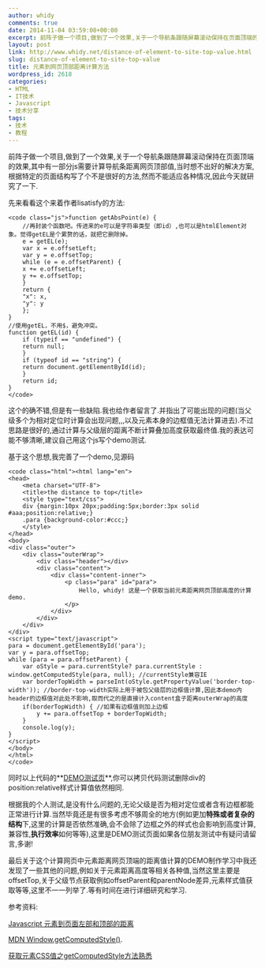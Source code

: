 ```yaml
---
author: whidy
comments: true
date: 2014-11-04 03:59:08+00:00
excerpt: 前阵子做一个项目,做到了一个效果,关于一个导航条跟随屏幕滚动保持在页面顶端的效果,其中有一部分js需要计算导航条距离网页顶部值,当时想不出好的解决方案,根据特定的页面结构写了个不是很好的方法,然而不能适应各种情况,因此今天就研究了一下.
layout: post
link: http://www.whidy.net/distance-of-element-to-site-top-value.html
slug: distance-of-element-to-site-top-value
title: 元素到网页顶部距离计算方法
wordpress_id: 2618
categories:
- HTML
- IT技术
- Javascript
- 技术分享
tags:
- 技术
- 教程
---
```


前阵子做一个项目,做到了一个效果,关于一个导航条跟随屏幕滚动保持在页面顶端的效果,其中有一部分js需要计算导航条距离网页顶部值,当时想不出好的解决方案,根据特定的页面结构写了个不是很好的方法,然而不能适应各种情况,因此今天就研究了一下.

先来看看这个来着作者lisatisfy的方法:

    
    <code class="js">function getAbsPoint(e) {
        //再封装个函数吧。传进来的e可以是字符串类型（即id）,也可以是htmlElement对象。觉得getEL是个累赘的话，就把它删除掉。
        e = getEL(e);
        var x = e.offsetLeft;
        var y = e.offsetTop;
        while (e = e.offsetParent) {
        x += e.offsetLeft;
        y += e.offsetTop;
        }
        return {
        "x": x,
        "y": y
        };
    }
    //使用getEL，不用$，避免冲突。
    function getEL(id) {
        if (typeif == "undefined") {
        return null;
        }
        if (typeof id == "string") {
        return document.getElementById(id);
        }
        return id;
    }
    </code>


这个的确不错,但是有一些缺陷.我也给作者留言了.并指出了可能出现的问题(当父级多个为相对定位时计算会出现问题,,,以及元素本身的边框值无法计算进去).不过思路是很好的,通过计算与父级层的距离不断计算叠加高度获取最终值.我的表达可能不够清晰,建议自己用这个js写个demo测试.

<!-- more -->

基于这个思想,我完善了一个demo,见源码

    
    <code class="html"><html lang="en">
    <head>
        <meta charset="UTF-8">
        <title>the distance to top</title>
        <style type="text/css">
        div {margin:10px 20px;padding:5px;border:3px solid #aaa;position:relative;}
        .para {background-color:#ccc;}
        </style>
    </head>
    <body>
    <div class="outer">
        <div class="outerWrap">
            <div class="header"></div>
            <div class="content">
                <div class="content-inner">
                    <p class="para" id="para">
                        Hello, whidy! 这是一个获取当前元素距离网页顶部高度的计算demo.
                    </p>
                </div>
            </div>
        </div>
    </div>
    <script type="text/javascript">
    para = document.getElementById('para');
    var y = para.offsetTop;
    while (para = para.offsetParent) {
        var oStyle = para.currentStyle? para.currentStyle : window.getComputedStyle(para, null); //currentStyle兼容IE
        var borderTopWidth = parseInt(oStyle.getPropertyValue('border-top-width')); //border-top-width实际上用于被包父级层的边框值计算,因此本demo内header的边框值对此处不影响,取而代之的是直接计入content盒子距离outerWrap的高度
        if(borderTopWidth) { //如果有边框值则加上边框
            y += para.offsetTop + borderTopWidth;
        }
        console.log(y);
    }
    </script>
    </body>
    </html>
    </code>


同时以上代码的**[DEMO测试页](http://www.whidy.net/demos/distanceToTop.html)**,你可以拷贝代码测试删除div的position:relative样式计算值依然相同.

根据我的个人测试,是没有什么问题的,无论父级是否为相对定位或者含有边框都能正常进行计算.当然毕竟还是有很多考虑不够周全的地方(例如更加**特殊或者复杂的结构**下,这里的计算是否依然准确,会不会除了边框之外的样式也会影响到高度计算,兼容性,**执行效率**如何等等),这里是DEMO测试页面如果各位朋友测试中有疑问请留言,多谢!

最后关于这个计算网页中元素距离网页顶端的距离值计算的DEMO制作学习中我还发现了一些其他的问题,例如关于元素距离高度等相关各种值,当然这里主要是offsetTop,关于父级节点获取例如offsetParent和parentNode差异,元素样式值获取等等,这里不一一列举了.等有时间在进行详细研究和学习.

参考资料:

[Javascript 元素到页面左部和顶部的距离](http://blog.csdn.net/lisatisfy/article/details/6565013)

[MDN Window.getComputedStyle()](https://developer.mozilla.org/zh-CN/docs/Web/API/Window.getComputedStyle).

[获取元素CSS值之getComputedStyle方法熟悉](http://www.zhangxinxu.com/wordpress/?p=2378)


